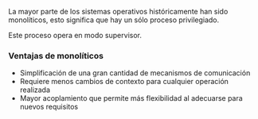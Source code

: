 La mayor parte de los sistemas operativos históricamente han sido monolíticos, esto significa que hay un sólo proceso privilegiado.

Este proceso opera en modo supervisor.

### Ventajas de monolíticos

- Simplificación de una gran cantidad de mecanismos de comunicación
- Requiere menos cambios de contexto para cualquier operación realizada
- Mayor acoplamiento que permite más flexibilidad al adecuarse para nuevos requisitos